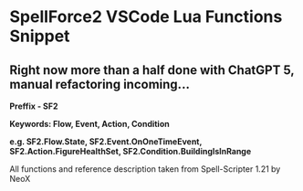 # SpellForce2 VSCode Lua Functions Snippet
## Right now more than a half done with ChatGPT 5, manual refactoring incoming...

**Preffix - SF2**

**Keywords: Flow, Event, Action, Condition**

**e.g. SF2.Flow.State, SF2.Event.OnOneTimeEvent, SF2.Action.FigureHealthSet, SF2.Condition.BuildingIsInRange**

All functions and reference description taken from Spell-Scripter 1.21 by NeoX
